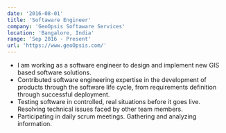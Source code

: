 ```yaml
---
date: '2016-08-01'
title: 'Softaware Engineer'
company: 'GeoOpsis Softaware Services'
location: 'Bangalore, India'
range: 'Sep 2016 - Present'
url: 'https://www.geoOpsis.com/'
---
```

- I am working as a software engineer to design and implement new GIS based software solutions.
- Contributed software engineering expertise in the development of products through the software life cycle, from
requirements definition through successful deployment.
- Testing software in controlled, real situations before it goes live. Resolving technical issues faced by other team members.
- Participating in daily scrum meetings. Gathering and analyzing information.
